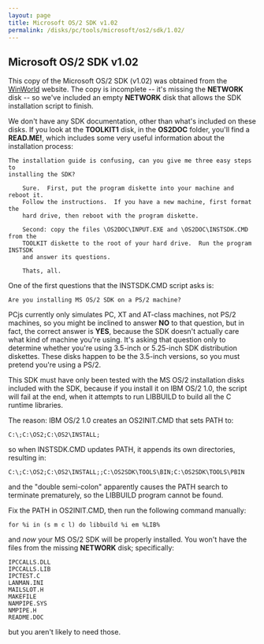 ```yaml
---
layout: page
title: Microsoft OS/2 SDK v1.02
permalink: /disks/pc/tools/microsoft/os2/sdk/1.02/
---
```


Microsoft OS/2 SDK v1.02
---

This copy of the Microsoft OS/2 SDK (v1.02) was obtained from the [WinWorld](https://winworldpc.com/product/os-2-1x/10)
website.  The copy is incomplete -- it's missing the **NETWORK** disk -- so we've included an empty **NETWORK** disk
that allows the SDK installation script to finish.

We don't have any SDK documentation, other than what's included on these disks.  If you look at the **TOOLKIT1** disk,
in the **OS2DOC** folder, you'll find a **READ.ME!**, which includes some very useful information about the
installation process:

	The installation guide is confusing, can you give me three easy steps to
	installing the SDK?
	
		Sure.  First, put the program diskette into your machine and reboot it.
		Follow the instructions.  If you have a new machine, first format the
		hard drive, then reboot with the program diskette.
	
		Second: copy the files \OS2DOC\INPUT.EXE and \OS2DOC\INSTSDK.CMD from the
		TOOLKIT diskette to the root of your hard drive.  Run the program INSTSDK
		and answer its questions.
	
		Thats, all.

One of the first questions that the INSTSDK.CMD script asks is:

	Are you installing MS OS/2 SDK on a PS/2 machine?

PCjs currently only simulates PC, XT and AT-class machines, not PS/2 machines, so you might be inclined to answer
**NO** to that question, but in fact, the correct answer is **YES**, because the SDK doesn't actually care what kind
of machine you're using.  It's asking that question only to determine whether you're using 3.5-inch or 5.25-inch SDK
distribution diskettes.  These disks happen to be the 3.5-inch versions, so you must pretend you're using a PS/2.

This SDK must have only been tested with the MS OS/2 installation disks included with the SDK, because if you install
it on IBM OS/2 1.0, the script will fail at the end, when it attempts to run LIBBUILD to build all the C runtime
libraries.

The reason: IBM OS/2 1.0 creates an OS2INIT.CMD that sets PATH to:

	C:\;C:\OS2;C:\OS2\INSTALL;

so when INSTSDK.CMD updates PATH, it appends its own directories, resulting in:

	C:\;C:\OS2;C:\OS2\INSTALL;;C:\OS2SDK\TOOLS\BIN;C:\OS2SDK\TOOLS\PBIN

and the "double semi-colon" apparently causes the PATH search to terminate prematurely, so the LIBBUILD program cannot
be found.

Fix the PATH in OS2INIT.CMD, then run the following command manually:

	for %i in (s m c l) do libbuild %i em %LIB%

and *now* your MS OS/2 SDK will be properly installed.  You won't have the files from the missing **NETWORK** disk;
specifically:

	IPCCALLS.DLL
	IPCCALLS.LIB
	IPCTEST.C
	LANMAN.INI
	MAILSLOT.H
	MAKEFILE
	NAMPIPE.SYS
	NMPIPE.H
	README.DOC

but you aren't likely to need those.
